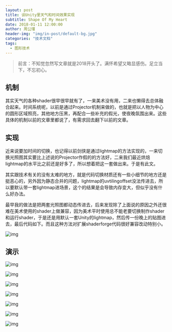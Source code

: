 ```yaml
---
layout: post
title: 谈Unity里天气和时间效果实现
subtitle: Shape Of My Heart
date: 2018-01-11 12:00:00
author: 周公瑾
header-img: "img/in-post/default-bg.jpg"
categories: "技术文档"
tags:
  - 图形技术
---
```



> 前言：不知觉忽然写文章就是2018开头了。满怀希望又略显感伤。足立当下，不忘初心。

## 机制
其实天气的各种shader很早很早就有了，一来美术没有用，二来也懒得去总体融合起来。时间系统呢，以前是通过Projector机制来做的，也就是把以人物为中心的圆形区域照亮，其他地方压黑，再配合一些补充的假光，使夜晚氛围出来。这些具体的机制以前的文章里都说了，有需求回去翻下以前的文章。

## 实现
近来说要加时间的切换，也记得以前剑侠是通过lightmap的方法实现的，一来切换光照图其实要比上述说的Projector作假的的方法好，二来我们最近烘焙lightmap的水平比之前还是好多了，所以想着把这一套做出来。于是有此文。<!-- more -->

其实跟技术有关的没有太难的地方，就是代码切换材质还有一些小细节的地方还是挺恶心的，另外因为静态合并的问题，lightmap的uvtilingoffset没法传进去，所以要默认带一套lightmap进场景，这个的结果是会导致内存变大，但似乎没有什么好办法。

最早我的做法是把两套光照图都动态传进去，后来发现除了上面说的原因之外还很难在美术使用的shader上做兼容，因为美术平时使用总不能老要切换制作shader和运行shader，于是还是用默认一套Unity的lightmap，然后传一份晚上的贴图进去，最后代码如下。而且这种方法对扩展shaderforge代码很好兼容改动特别小。  

![img](/img/in-post/talk-time-and-weather-in-unity/lightmap-code.png)

## 演示

![img](/img/in-post/talk-time-and-weather-in-unity/bleach-time-and-weather.gif)


![img](/img/in-post/talk-time-and-weather-in-unity/bleach-day.png)

![img](/img/in-post/talk-time-and-weather-in-unity/bleach-night.png)


![img](/img/in-post/talk-time-and-weather-in-unity/bleach-day-rain.png)

![img](/img/in-post/talk-time-and-weather-in-unity/bleach-night-rain.png)


![img](/img/in-post/talk-time-and-weather-in-unity/bleach-day-snow.png)

![img](/img/in-post/talk-time-and-weather-in-unity/bleach-night-snow.png)



